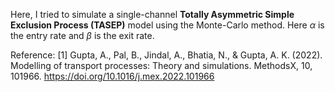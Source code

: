 Here, I tried to simulate a single-channel **Totally Asymmetric Simple Exclusion Process (TASEP)** model using the Monte-Carlo method. Here $\alpha$ is the entry rate and $\beta$ is the exit rate.

Reference: [1] Gupta, A., Pal, B., Jindal, A., Bhatia, N., & Gupta, A. K. (2022). Modelling of transport processes: Theory and simulations. MethodsX, 10, 101966. https://doi.org/10.1016/j.mex.2022.101966
